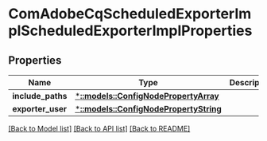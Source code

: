 # ComAdobeCqScheduledExporterImplScheduledExporterImplProperties

## Properties
Name | Type | Description | Notes
------------ | ------------- | ------------- | -------------
**include_paths** | [***::models::ConfigNodePropertyArray**](configNodePropertyArray.md) |  | [optional] 
**exporter_user** | [***::models::ConfigNodePropertyString**](configNodePropertyString.md) |  | [optional] 

[[Back to Model list]](../README.md#documentation-for-models) [[Back to API list]](../README.md#documentation-for-api-endpoints) [[Back to README]](../README.md)


